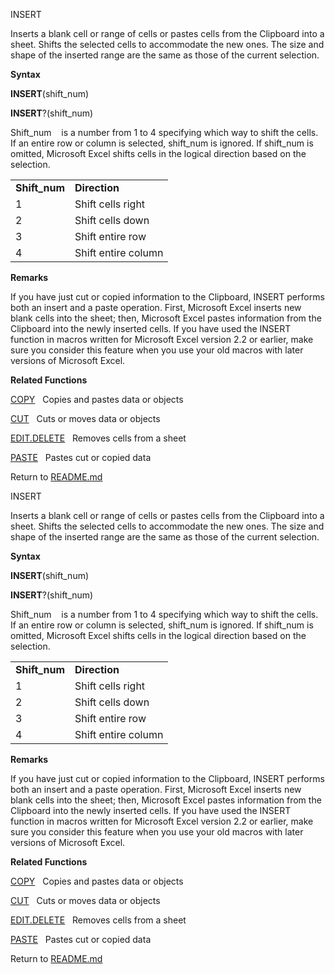 INSERT

Inserts a blank cell or range of cells or pastes cells from the
Clipboard into a sheet. Shifts the selected cells to accommodate the new
ones. The size and shape of the inserted range are the same as those of
the current selection.

**Syntax**

**INSERT**(shift\_num)

**INSERT**?(shift\_num)

Shift\_num    is a number from 1 to 4 specifying which way to shift the
cells. If an entire row or column is selected, shift\_num is ignored. If
shift\_num is omitted, Microsoft Excel shifts cells in the logical
direction based on the selection.

|                |                     |
| -------------- | ------------------- |
| **Shift\_num** | **Direction**       |
| 1              | Shift cells right   |
| 2              | Shift cells down    |
| 3              | Shift entire row    |
| 4              | Shift entire column |

**Remarks**

If you have just cut or copied information to the Clipboard, INSERT
performs both an insert and a paste operation. First, Microsoft Excel
inserts new blank cells into the sheet; then, Microsoft Excel pastes
information from the Clipboard into the newly inserted cells. If you
have used the INSERT function in macros written for Microsoft Excel
version 2.2 or earlier, make sure you consider this feature when you use
your old macros with later versions of Microsoft Excel.

**Related Functions**

[COPY](COPY.md)   Copies and pastes data or objects

[CUT](CUT.md)   Cuts or moves data or objects

[EDIT.DELETE](EDIT.DELETE.md)   Removes cells from a sheet

[PASTE](PASTE.md)   Pastes cut or copied data



Return to [README.md](README.md)

INSERT

Inserts a blank cell or range of cells or pastes cells from the
Clipboard into a sheet. Shifts the selected cells to accommodate the new
ones. The size and shape of the inserted range are the same as those of
the current selection.

**Syntax**

**INSERT**(shift\_num)

**INSERT**?(shift\_num)

Shift\_num    is a number from 1 to 4 specifying which way to shift the
cells. If an entire row or column is selected, shift\_num is ignored. If
shift\_num is omitted, Microsoft Excel shifts cells in the logical
direction based on the selection.

|                |                     |
| -------------- | ------------------- |
| **Shift\_num** | **Direction**       |
| 1              | Shift cells right   |
| 2              | Shift cells down    |
| 3              | Shift entire row    |
| 4              | Shift entire column |

**Remarks**

If you have just cut or copied information to the Clipboard, INSERT
performs both an insert and a paste operation. First, Microsoft Excel
inserts new blank cells into the sheet; then, Microsoft Excel pastes
information from the Clipboard into the newly inserted cells. If you
have used the INSERT function in macros written for Microsoft Excel
version 2.2 or earlier, make sure you consider this feature when you use
your old macros with later versions of Microsoft Excel.

**Related Functions**

[COPY](COPY.md)   Copies and pastes data or objects

[CUT](CUT.md)   Cuts or moves data or objects

[EDIT.DELETE](EDIT.DELETE.md)   Removes cells from a sheet

[PASTE](PASTE.md)   Pastes cut or copied data



Return to [README.md](README.md)

